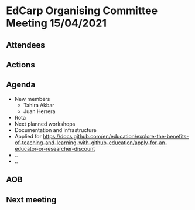 # EdCarp Organising Committee Meeting 15/04/2021

## Attendees

## Actions

## Agenda
* New members
  * Tahira Akbar
  * Juan Herrera
* Rota
* Next planned workshops
* Documentation and infrastructure
* Applied for https://docs.github.com/en/education/explore-the-benefits-of-teaching-and-learning-with-github-education/apply-for-an-educator-or-researcher-discount
* ..
* ..


## AOB

## Next meeting  
